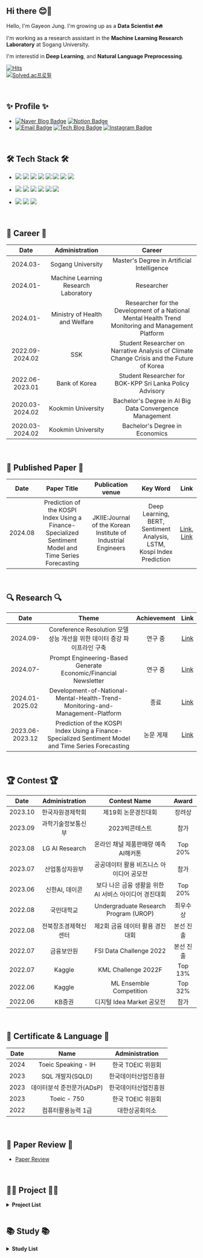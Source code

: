 ## Hi there 😊👋
Hello, I'm Gayeon Jung. I'm growing up as a **Data Scientist 🔥🔥**

I'm working as a research assistant in the **Machine Learning Research Laboratory** at Sogang University. 

I'm interestid in **Deep Learning**, and **Natural Language Preprocessing**.

[![Hits](https://hits.seeyoufarm.com/api/count/incr/badge.svg?url=https%3A%2F%2Fgithub.com%2FGayeon6423%2Fhit-counter)](https://hits.seeyoufarm.com)           
[![Solved.ac프로필](http://mazassumnida.wtf/api/generate_badge?boj=gayeon6423)](https://solved.ac/gayeon6423)

<br>

## ✨ Profile ✨
- [![Naver Blog Badge](https://img.shields.io/badge/-Naver%20Blog-green?style=flat-square&logo=naver&link=https://blog.naver.com/your_naver_blog_username)](https://blog.naver.com/gayeon6423) [![Notion Badge](https://img.shields.io/badge/-Notion-%23000000?style=flat-square&logo=notion&link=https://www.notion.so/your_notion_page)](https://www.notion.so/Gayeon-Jung-s-Portfolio-04d540cec5da4e729b953f4d0e82b2ed?pvs=4)
- [![Email Badge](https://img.shields.io/badge/-Email-%23D14836?style=flat-square&logo=gmail&logoColor=white&link=mailto:your.email@example.com)](mailto:gayeon6423@naver.com) [![Tech Blog Badge](http://img.shields.io/badge/-Tech%20blog-black?style=flat-square&logo=github&link=https://zzsza.github.io/)](https://github.com/Gayeon6423) [![Instagram Badge](https://img.shields.io/badge/-Instagram-%23E4405F?style=flat-square&logo=instagram&logoColor=white&link=https://www.instagram.com/your_instagram_username/)](https://www.instagram.com/ga_yeon_jung/)

<br>

## 🛠 Tech Stack 🛠
- <img src="https://img.shields.io/badge/Python-3776AB?style=flat&logo=Python&logoColor=white"/> <img src="https://img.shields.io/badge/Pytorch-EE4C2C?style=flat&logo=Pytorch&logoColor=white"/> <img src="https://img.shields.io/badge/Linux-DA3B8A?style=flat-square&logo=linux&logoColor=white"/> <img src="https://img.shields.io/badge/Ubuntu-E95427?style=flat-square&logo=Ubuntu&logoColor=white"/> <img src="https://img.shields.io/badge/R-276DC3?style=flat-square&logo=R&logoColor=white"/> <img src="https://img.shields.io/badge/SQL-4479A1?style=flat&logo=MySQL&logoColor=white"/> <img src="https://img.shields.io/badge/Tableau-E97627?style=flat&logo=Tableau&logoColor=white"/> <img src="https://img.shields.io/badge/QGIS-589632?style=flat-square&logo=Qgis&logoColor=white"/>

- <img src="https://img.shields.io/badge/Jupyter-F37626?style=flat-square&logo=Jupyter&logoColor=white"/>  <img src="https://img.shields.io/badge/Anaconda-44A833?style=flat-square&logo=Anaconda&logoColor=white"/> <img src="https://img.shields.io/badge/PyCharm-000000?style=flat-square&logo=PyCharm&logoColor=white"/> <img src="https://img.shields.io/badge/VSCode-007ACC?style=flat-square&logo=Visual Studio Code&logoColor=white"/>  <img src="https://img.shields.io/badge/Google Colab-F9AB00?style=flat-square&logo=Google Colab&logoColor=white"/> <img src="https://img.shields.io/badge/Streamlit-FF4B4B?style=flat-square&logo=Streamlit&logoColor=white"/> 
- <img src="https://img.shields.io/badge/Github-181717?style=flat&logo=Github&logoColor=white"/>  <img src="https://img.shields.io/badge/Slack-4A154B?style=flat&logo=Slack&logoColor=white"/> <img src="https://img.shields.io/badge/Notion-000000?style=flat&logo=Notion&logoColor=white"/>

<br>

## 💼 Career 💼
|Date|Administration|Career|
|:---:|:---:|:---:|
|2024.03-| Sogang University | Master's Degree in Artificial Intelligence |
|2024.01-| Machine Learning Research Laboratory | Researcher |
|2024.01-| Ministry of Health and Welfare | Researcher for the Development of a National Mental Health Trend Monitoring and Management Platform |
|2022.09-2024.02| SSK | Student Researcher on Narrative Analysis of Climate Change Crisis and the Future of Korea |
|2022.06-2023.01| Bank of Korea | Student Researcher for BOK-KPP Sri Lanka Policy Advisory |
|2020.03-2024.02| Kookmin University | Bachelor's Degree in AI Big Data Convergence Management |
|2020.03-2024.02| Kookmin University | Bachelor's Degree in Economics |

<br>


## 📜 Published Paper 📜
|Date|Paper Title|Publication venue|Key Word|Link|
|:---:|:---:|:---:|:---:|:---:|
|2024.08|Prediction of the KOSPI Index Using a Finance-Specialized Sentiment Model and Time Series Forecasting|JKIIE:Journal of the Korean Institute of Industrial Engineers|Deep Learning, BERT, Sentiment Analysis, LSTM, Kospi Index Prediction|<a href="https://www.kci.go.kr/kciportal/ci/sereArticleSearch/ciSereArtiView.kci?sereArticleSearchBean.artiId=ART003107079">Link</a>, <a href="https://jkiie.org/_PR/view/?aidx=41593&bidx=3767#!po=5.55556">Link</a>|


<br>

## 🔍 Research 🔍
|Date|Theme|Achievement|Link|
|:---:|:---:|:---:|:---:|
|2024.09-|Coreference Resolution 모델 성능 개선을 위한 데이터 증강 파이프라인 구축 |연구 중|<a href="">Link</a>|
|2024.07-|Prompt Engineering-Based Generate Economic/Financial Newsletter |연구 중|<a href="">Link</a>|
|2024.01-2025.02|Development-of-National-Mental-Health-Trend-Monitoring-and-Management-Platform|종료|<a href="https://github.com/Gayeon6423/Development-of-National-Mental-Health-Trend-Monitoring-and-Management-Platform">Link</a>|
|2023.06-2023.12|Prediction of the KOSPI Index Using a Finance-Specialized Sentiment Model and Time Series Forecasting|논문 게재|<a href="https://github.com/Gayeon6423/BusinessAI-Capston">Link</a>|


<br>

## 🏆 Contest 🏆
|Date|Administration|Contest Name|Award|
|:---:|:---:|:---:|:---:|
|2023.10|한국자원경제학회|제19회 논문경진대회|장려상|
|2023.09|과학기술정보통신부|2023빅콘테스트|참가|
|2023.08|LG AI Research|온라인 채널 제품판매량 예측 AI해커톤|Top 20%|
|2023.07|산업통상자원부|공공데이터 활용 비즈니스 아이디어 공모전|참가|
|2023.06|신한AI, 데이콘|보다 나은 금융 생활을 위한 AI 서비스 아이디어 경진대회|Top 20%|
|2022.08|국민대학교|Undergraduate Research Program (UROP)|최우수상|
|2022.08|전북창조경제혁신센터|제2회 금융 데이터 활용 경진대회|본선 진출|
|2022.07|금융보안원|FSI Data Challenge 2022|본선 진출|
|2022.07|Kaggle|KML Challenge 2022F|Top 13%|
|2022.06|Kaggle|ML Ensemble Competition|Top 32%|
|2022.06|KB증권|디지털 Idea Market 공모전|참가|
<br>


## 📃 Certificate & Language 📃
|Date|Name|Administration| 
|:---:|:---:|:---:|
|2024|Toeic Speaking - IH|한국 TOEIC 위원회|
|2023|SQL 개발자(SQLD)|한국데이터산업진흥원|
|2023|데이터분석 준전문가(ADsP)|한국데이터산업진흥원|
|2023|Toeic - 750|한국 TOEIC 위원회|
|2022|컴퓨터활용능력 1급|대한상공회의소|

<br>

## 📜 Paper Review 📜

- <a href="https://necessary-court-22a.notion.site/Papers-Review-33600ab210634c85bbae1446862e321f?pvs=4">Paper Review</a>

<br>

## 👩‍💻 Project 👩‍💻
<details>
  <summary><b> Project List </b></summary>

  |Date|Administration|Project|Tags|Achievement|Link|
  |:---:|:---:|:---:|:---:|:---:|:---:|
  |2024.06|[기초자연어처리] 수업 프로젝트|Improvement of RAG performance by proposing a novel idea| NLP|Top 17%| [Link](https://github.com/Gayeon6423/Project/tree/main/Improvement%20of%20RAG%20performance%20by%20proposing%20a%20novel%20idea)|
  |2024.06|[데이터마이닝] 수업 프로젝트|Predicting Daily Emotional Distribution and Mental Health Index via LLM and Further Transfer Learning|ML, NLP, Time Series|A+|<a href="https://github.com/Gayeon6423/Project/tree/main/Predicting%20Daily%20Emotional%20Distribution%20and%20Mental%20Health%20Index%20via%20LLM%20and%20Further%20Transfer%20Learning">Link</a>|
  |2024.02|[LG Research]LG Aimers 4기 Hackton|MQL 데이터 기반 B2B영업 기회 창출 예측 모델 개발|ML, Time Series|참가|<a href="https://github.com/Gayeon6423/Project/tree/main/MQL%20%EB%8D%B0%EC%9D%B4%ED%84%B0%20%EA%B8%B0%EB%B0%98%20B2B%20%EC%98%81%EC%97%85%EA%B8%B0%ED%9A%8C%20%EC%B0%BD%EC%B6%9C%20%EC%98%88%EC%B8%A1%20%EB%AA%A8%EB%8D%B8%20%EA%B0%9C%EB%B0%9C">Link</a>|
  |2024.01|[4차산업혁명 동아리 TAVE] 프로젝트|멀티모달 기반 이미지 캡셔닝|CV, NLP, DL|참가|<a href="https://github.com/Gayeon6423/TAVE-Image_Captioning/tree/main?tab=readme-ov-file">Link</a>|
  |2023.11|[데이터분석학회 D&A Conference Session]|주식 매매를 위한 Policy-based Reinforce Agent 개발|Financial, RL, DL|컨퍼런스 발표|<a href="https://github.com/Gayeon6423/KSPM_AI">Link</a>|
  |2023.10|[한국자원경제학회]제19회 논문경진대회|온실가스 데이터와 연계한 지역 간 제조업 자원 배분 효율성 분석|Economic,Statics|장려상|<a href="https://github.com/Gayeon6423/Project/tree/main/%EC%98%A8%EC%8B%A4%EA%B0%80%EC%8A%A4%20%EB%8D%B0%EC%9D%B4%ED%84%B0%EC%99%80%20%EC%97%B0%EA%B3%84%ED%95%9C%20%EC%A7%80%EC%97%AD%20%EA%B0%84%20%EC%A0%9C%EC%A1%B0%EC%97%85%20%EC%9E%90%EC%9B%90%20%EB%B0%B0%EB%B6%84%20%ED%9A%A8%EC%9C%A8%EC%84%B1%20%EB%B6%84%EC%84%9D">Link</a>|
  |2023.09|[과학기술정보통신부] 2023 빅콘테스트|상업용 부동산 가치 창출을 위한 소상공인 매출등급 예측모형 제작 및 활용 방안 제시|Financial,ML,Data Analytics,Visualize|참가|<a href="https://github.com/Gayeon6423/2023BigContest">Link</a>|
  |2023.08|[LG AI Research] LG Aimers 3기 Hackton|온라인 채널 제품판매량 예측 AI해커톤|DL,Time Series|상위 20%|<a href="https://github.com/Gayeon6423/Project/tree/main/%EC%98%A8%EB%9D%BC%EC%9D%B8%20%EC%B1%84%EB%84%90%20%EC%A0%9C%ED%92%88%ED%8C%90%EB%A7%A4%EB%9F%89%20%EC%98%88%EC%B8%A1%20AI%ED%95%B4%EC%BB%A4%ED%86%A4">Link</a>|
  |2023.07|[통계청] 2023년 통계데이터 활용대회|건설 경기의 미래를 바라보다: 통계 모형과 자연어 모형을 활용한 건설 경기 예측 모델 개선|Financial,ML,Data Analytics|참가|<a href="https://github.com/Gayeon6423/Project/tree/main/%EA%B1%B4%EC%84%A4%20%EA%B2%BD%EA%B8%B0%EC%9D%98%20%EB%AF%B8%EB%9E%98%EB%A5%BC%20%EB%B0%94%EB%9D%BC%EB%B3%B4%EB%8B%A4%3A%20%ED%86%B5%EA%B3%84%20%EB%AA%A8%ED%98%95%EA%B3%BC%20%EC%9E%90%EC%97%B0%EC%96%B4%20%EB%AA%A8%ED%98%95%EC%9D%84%20%ED%99%9C%EC%9A%A9%ED%95%9C%20%EA%B1%B4%EC%84%A4%20%EA%B2%BD%EA%B8%B0%20%EC%98%88%EC%B8%A1%20%EB%AA%A8%EB%8D%B8%20%EA%B0%9C%EC%84%A0">Link</a>|
  |2023.07|[산업통상자원부] 제11회 공공데이터 활용 BI공모전|뉴스 기사 기반의 텍스트 모델과 자기회귀모형을 활용한 유망 국가-품목 그룹 추천 시스템|ML,Statistics, Data Analytics|참가|<a href="https://github.com/Gayeon6423/Project/tree/main/%EB%89%B4%EC%8A%A4%20%EA%B8%B0%EC%82%AC%20%EA%B8%B0%EB%B0%98%EC%9D%98%20%ED%85%8D%EC%8A%A4%ED%8A%B8%20%EB%AA%A8%EB%8D%B8%EA%B3%BC%20%EC%9E%90%EA%B8%B0%ED%9A%8C%EA%B7%80%EB%AA%A8%ED%98%95%EC%9D%84%20%ED%99%9C%EC%9A%A9%ED%95%9C%20%EC%9C%A0%EB%A7%9D%20%EA%B5%AD%EA%B0%80-%ED%92%88%EB%AA%A9%20%EA%B7%B8%EB%A3%B9%20%EC%B6%94%EC%B2%9C%20%EC%8B%9C%EC%8A%A4%ED%85%9C">Link</a>|
  |2023.07|[신한 AI Challenge] 대회|NLP를 활용한 산업분석 기반 다이렉트 인덱싱|ML, NLP|상위 20%|<a href="https://github.com/Gayeon6423/Project/tree/main/Direct-Indexing-Based-on-Industry-Analysis-Using-NLP">Link</a>|
  |2023.06|[딥러닝] 수업 프로젝트|객체 탐지와 경로 예측을 통한 실시간 충돌 예측 모델|DL, CV|A+|<a href="https://github.com/Gayeon6423/Project/tree/main/%EA%B0%9D%EC%B2%B4%20%ED%83%90%EC%A7%80%EC%99%80%20%EA%B2%BD%EB%A1%9C%20%EC%98%88%EC%B8%A1%EC%9D%84%20%ED%86%B5%ED%95%9C%20%EC%8B%A4%EC%8B%9C%EA%B0%84%20%EC%B6%A9%EB%8F%8C%20%EC%98%88%EC%B8%A1%20%EB%AA%A8%EB%8D%B8">Link</a>|
  |2023.06|[텍스트데이터분석] 수업 프로젝트|부동산&투자 키워드 기반 뉴스 기사 텍스트 분석|NLP, Data Ananlystics|A+|<a href="https://github.com/Gayeon6423/Project/tree/main/%EB%B6%80%EB%8F%99%EC%82%B0%26%ED%88%AC%EC%9E%90%20%ED%82%A4%EC%9B%8C%EB%93%9C%20%EA%B8%B0%EB%B0%98%20%EB%89%B4%EC%8A%A4%20%EA%B8%B0%EC%82%AC%20%ED%85%8D%EC%8A%A4%ED%8A%B8%20%EB%B6%84%EC%84%9D">Link</a>|
  |2023.05|[Adam] 동아리 개인 프로젝트|Credit score classification(MultiClassifier)|ML, NLP|-|<a href="https://github.com/Gayeon6423/Project/tree/main/Credit%20score%20classification(MultiClassifier)">Link</a>|
  |2023.04|[FIND-A 6기] 학회 개인 프로젝트|EEmpowering Business with Data Analytics for Actionable Insights(매출액 및 영업이익 분석)|Financial,ML,Data Analystics|팀 1등|<a href="https://github.com/Gayeon6423/Project/tree/main/Empowering%20Business%20with%20Data%20Analytics%20for%20Actionable%20Insights">Link</a>|
  |2023.04|[Adam] 동아리 개인 프로젝트|일상 대화 데이터 바탕 주제 분류(json data, BOW, MultiClassifier)|ML,NLP|동아리 발표|<a href="https://github.com/Gayeon6423/Project/tree/main/%EC%9D%BC%EC%83%81%20%EB%8C%80%ED%99%94%20%EB%8D%B0%EC%9D%B4%ED%84%B0%20%EB%B0%94%ED%83%95%20%EC%A3%BC%EC%A0%9C%20%EB%B6%84%EB%A5%98(json%20data%2C%20BOW%2C%20MultiClassifier)">Link</a>|
  |2023.04|[Adam] 동아리 개인 프로젝트|감성분석_IDMB 영화평(WordVectorizer, TFdifVectorizer, BOW)|ML,NLP|-|<a href="https://github.com/Gayeon6423/Project/tree/main/IDMB%20%EC%98%81%ED%99%94%ED%8F%89(WordVectorizer%2C%20TFdifVectorizer%2C%20BOW)">Link</a>|
  |2023.04|[FIND-A 6기] 학회 개인 프로젝트|게임 플레이 이력 바탕_이상유저 분류|ML,Data Analystics|팀 1등|<a href="https://github.com/Gayeon6423/Project/tree/main/%EA%B2%8C%EC%9E%84%20%ED%94%8C%EB%A0%88%EC%9D%B4%20%EC%9D%B4%EB%A0%A5%20%EB%B0%94%ED%83%95_%EC%9D%B4%EC%83%81%EC%9C%A0%EC%A0%80%20%EB%B6%84%EB%A5%98(Classifier)">Link</a>|
  |2023.01|[개인] 프로젝트|네이버 뉴스 기사 카테고리 분류(스크래핑, BOW, Classifier)|ML, NLP|-|<a href="https://github.com/Gayeon6423/Project/tree/main/%EB%84%A4%EC%9D%B4%EB%B2%84%20%EB%89%B4%EC%8A%A4%20%EA%B8%B0%EC%82%AC%20%EC%B9%B4%ED%85%8C%EA%B3%A0%EB%A6%AC%20%EB%B6%84%EB%A5%98(%EC%8A%A4%ED%81%AC%EB%9E%98%ED%95%91%2C%20BOW%2C%20Classifier)">Link</a>|
  |2022.12|[FIND-A 5기] 학회 개인 프로젝트|서울시 자치구별 상권 동향 분석(테블로 활용)|Visualization,Data Analystics|세미나 발표 진행|<a href="https://github.com/Gayeon6423/Project/tree/main/%EC%84%9C%EC%9A%B8%EC%8B%9C%20%EC%9E%90%EC%B9%98%EA%B5%AC%EB%B3%84%20%EC%83%81%EA%B6%8C%20%EB%8F%99%ED%96%A5%20%EB%B6%84%EC%84%9D(%ED%85%8C%EB%B8%94%EB%A1%9C%20%ED%99%9C%EC%9A%A9)">Link</a>|
  |2022.12|[Adam] 동아리 개인 프로젝트|KOSPI 데이터 분석(CPAM)|Financial,ML|-|<a href="https://github.com/Gayeon6423/Project/tree/main/KOSPI%20%EB%8D%B0%EC%9D%B4%ED%84%B0%20%EB%B6%84%EC%84%9D(CPAM)">Link</a>|
  |2022.11|[회귀분석] 수업 프로젝트|1인 가구의 생활습관에 따른 건강 분석(회귀분석)|Statistics,Data Analystics|A+|<a href="https://github.com/Gayeon6423/Project/tree/main/1%EC%9D%B8%20%EA%B0%80%EA%B5%AC%EC%9D%98%20%EC%83%9D%ED%99%9C%EC%8A%B5%EA%B4%80%EC%97%90%20%EB%94%B0%EB%A5%B8%20%EA%B1%B4%EA%B0%95%20%EB%B6%84%EC%84%9D(%ED%9A%8C%EA%B7%80%EB%B6%84%EC%84%9D)">Link</a>|
  |2022.07|[전북창조경제혁신센터] 제2회 금융 데이터 활용 경진대회|소상공인 신용구간 분류 모델 기반의 추천 서비스, 플랫폼 개발|Finincial,Data Analystics|본선 진출|<a href="https://github.com/Gayeon6423/Project/blob/main/%EC%86%8C%EC%83%81%EA%B3%B5%EC%9D%B8%20%EC%8B%A0%EC%9A%A9%EA%B5%AC%EA%B0%84%20%EB%B6%84%EB%A5%98%20%EB%AA%A8%EB%8D%B8%20%EA%B8%B0%EB%B0%98%EC%9D%98%20%EC%B6%94%EC%B2%9C%20%EC%84%9C%EB%B9%84%EC%8A%A4%2C%20%ED%94%8C%EB%9E%AB%ED%8F%BC%20%EA%B0%9C%EB%B0%9C/READ.md">Link</a>|
  |2022.07|[금융보안원] FSI Data Challenge 2022|디지털 전환 과정에서의 금융업계 오프라인 점포, 운영 효율화 방안 제안|Finincial,Data Analystics,ML|본선 진출|<a href="https://github.com/Gayeon6423/Project/tree/main/%EB%94%94%EC%A7%80%ED%84%B8%20%EC%A0%84%ED%99%98%20%EA%B3%BC%EC%A0%95%EC%97%90%EC%84%9C%EC%9D%98%20%EA%B8%88%EC%9C%B5%EC%97%85%EA%B3%84%20%EC%98%A4%ED%94%84%EB%9D%BC%EC%9D%B8%20%EC%A0%90%ED%8F%AC%2C%20%EC%9A%B4%EC%98%81%20%ED%9A%A8%EC%9C%A8%ED%99%94%20%EB%B0%A9%EC%95%88%20%EC%A0%9C%EC%95%88">Link</a>|
  |2022.07|[데이터분석학회 D&A ML Session] 프로젝트|Catboost Model 기반 신용카드 대금 연체 정도 예측|ML,Data Analystics|3등|<a href="https://github.com/Gayeon6423/Project/tree/main/%EC%8B%A0%EC%9A%A9%EC%B9%B4%EB%93%9C%20%EB%8C%80%EA%B8%88%20%EC%97%B0%EC%B2%B4%20%EC%A0%95%EB%8F%84%20%EC%98%88%EC%B8%A1(CatBoost)">Link</a>|
  |2022.07|[머신러닝] 수업 프로젝트|KML Challenge 2022 : CatBoostRegressor Model 기반 Salary 예측|ML,Data Analystics|A+(1등)|<a href="https://github.com/Gayeon6423/Project/tree/main/CatBoostRegressor%20Model%EA%B8%B0%EB%B0%98%20Salary%EC%98%88%EC%B8%A1">Link</a>|
  |2022.05|[데이터분석학회 D&A Basic Session] 프로젝트 |서울특별시 자치구별 학구열 분석&서울런 교육 사업|ML,Data Analystics|3등|<a href="https://github.com/Gayeon6423/Project/tree/main/%EC%84%9C%EC%9A%B8%ED%8A%B9%EB%B3%84%EC%8B%9C%20%EC%9E%90%EC%B9%98%EA%B5%AC%EB%B3%84%20%ED%95%99%EA%B5%AC%EC%97%B4%20%EB%B6%84%EC%84%9D%26%EC%84%9C%EC%9A%B8%EB%9F%B0%20%EA%B5%90%EC%9C%A1%20%EC%82%AC%EC%97%85">Link</a>|
  |2022.03|[코딩동아리 KCC] 프로젝트|Moving Snake Game 프로젝트|Algorithsm|-|<a href="https://github.com/Gayeon6423/Project/tree/main/Moving%20Snake%20Game%20%ED%94%84%EB%A1%9C%EC%A0%9D%ED%8A%B8">Link</a>|
  |2022.03|[KB증권] 공모전|Gig-tech(긱 워커들을 위한 급여관리 서비스)|Financial|참가|<a href="https://github.com/Gayeon6423/Project/tree/main/Gig-tech(%EA%B8%B1%20%EC%9B%8C%EC%BB%A4%EB%93%A4%EC%9D%84%20%EC%9C%84%ED%95%9C%20%EA%B8%89%EC%97%AC%EA%B4%80%EB%A6%AC%20%EC%84%9C%EB%B9%84%EC%8A%A4)">Link</a>|
  |2021.08|[투자동아리 와이번] 프로젝트|기업 주가 가치 평가(벨류에이션)_코스모신소재|Financial|동아리 발표|<a href="https://github.com/Gayeon6423/Project/tree/main/%EA%B8%B0%EC%97%85%20%EC%A3%BC%EA%B0%80%20%EA%B0%80%EC%B9%98%20%ED%8F%89%EA%B0%80(%EB%B2%A8%EB%A5%98%EC%97%90%EC%9D%B4%EC%85%98)_%EC%BD%94%EC%8A%A4%EB%AA%A8%EC%8B%A0%EC%86%8C%EC%9E%AC">Link</a>|
  |2021.08|[투자동아리 와이번] 프로젝트|기업 주가 가치 평가(벨류에이션)_송원산업|Financial|동아리 발표|<a href="https://github.com/Gayeon6423/Project/tree/main/%EA%B8%B0%EC%97%85%20%EC%A3%BC%EA%B0%80%20%EA%B0%80%EC%B9%98%20%ED%8F%89%EA%B0%80(%EB%B2%A8%EB%A5%98%EC%97%90%EC%9D%B4%EC%85%98)_%EC%86%A1%EC%9B%90%EC%82%B0%EC%97%85">Link</a>|
  |2021.06|[금융감독원] 공모전|다문화 금융교육어플(멀티플)|Financial|참가|<a href="https://github.com/Gayeon6423/Project/tree/main/%EB%8B%A4%EB%AC%B8%ED%99%94%20%EA%B8%88%EC%9C%B5%EA%B5%90%EC%9C%A1%EC%96%B4%ED%94%8C(%EB%A9%80%ED%8B%B0%ED%94%8C)">Link</a>|

</details>

<br>


## 📚 Study 📚
<details>
  <summary><b> Study List </b></summary>
  
  |Date|Content|Tags|Study Method|Link|
  |:---:|:---:|:---:|:---:|:---:|
  |2023|머신러닝 WikiDocs 제작|ML|WikiDocs활용한 개념 정리 스터디|<a href="https://necessary-court-22a.notion.site/6a4af02386d9499e80e6f7e6bf528037?pvs=4">Link</a>|
  |2023|딥러닝 기본 이론|DL|‘밑바닥부터시작하는 딥러닝’ 교재, ‘파이썬 딥러닝 파이토치’ 교재|<a href="https://www.notion.so/ec444ef8a57b4836904626732f03ef6a?pvs=4">Link</a>|
  |2023|Computer Vision|CV|‘딥러닝’ 수업내용, ‘파이썬 딥러닝 파이토치’ 교재|<a href="https://necessary-court-22a.notion.site/Computer-Vision-86e3442001824bc5847d5cf9b9622838?pvs=4">Link</a>|
  |2023|모두의 SQL|SQL|‘모두의 SQL’교재, ‘FIND-A’ SQL 스터디|<a href="https://necessary-court-22a.notion.site/SQL-90f2346cdf1d4b1184cc5f36bad3e30f?pvs=4">Link</a>|
  |2023|FIND-A 알고리즘 스터디|ALOGORITHSM|‘FIND-A’ 알고리즘 스터디|<a href="https://necessary-court-22a.notion.site/FIND-A-8a3a49f046aa4b2eb093dcf22213843f?pvs=4">Link</a>|
  |2023|파이썬과 함께하는 자료구조의 이해|ALGORIITHSM|‘파이썬과 함께하는 자료구조의 이해’교재, ‘데이터구조와알고리즘’ 수업|<a href="https://necessary-court-22a.notion.site/9a71db4771c34c258f36a195909e34a4?pvs=4">Link</a>|
  |2023|LG Aimers 3기|ML,DL|AI Essential Course|<a href="https://necessary-court-22a.notion.site/LG-Aimers-3-0882c90736bb4d32b0c8b7896d9c4039?pvs=4">Link</a>|
  |2023|자연어처리|NLP|‘밑바닥부터시작하는 딥러닝2’ 교재|<a href="https://necessary-court-22a.notion.site/2-582c2f0dbaba4f58b4d065dbb9694d25?pvs=4">Link</a>|
  |2022|HandOn_Machine Learning|ML|‘핸즈온 머신러닝’교재, 스터디|<a href="https://necessary-court-22a.notion.site/Handson_Machine-Learning-133630eb846e4271b1b2c4bdb2ce1523?pvs=4">Link</a>|

</details>


<br>
